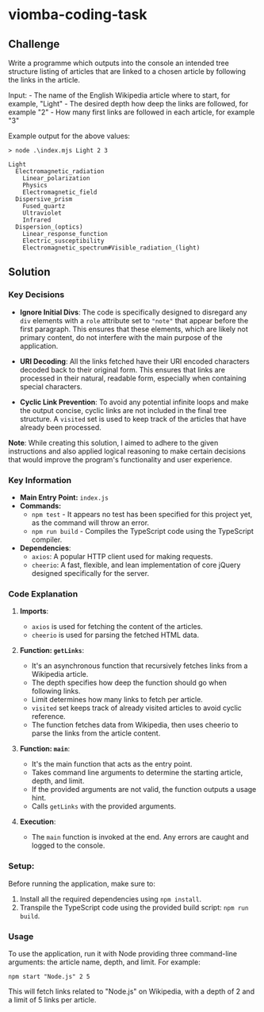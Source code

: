 # viomba-coding-task

## Challenge

Write a programme which outputs into the console an intended tree structure listing of articles that are linked to a chosen article by following the links in the article.

Input:
	- The name of the English Wikipedia article where to start, for example, "Light"
	- The desired depth how deep the links are followed, for example "2"
	- How many first links are followed in each article, for example "3"

Example output for the above values:

``` 
> node .\index.mjs Light 2 3

Light
  Electromagnetic_radiation
    Linear_polarization
    Physics
    Electromagnetic_field
  Dispersive_prism
    Fused_quartz
    Ultraviolet
    Infrared
  Dispersion_(optics)
    Linear_response_function
    Electric_susceptibility
    Electromagnetic_spectrum#Visible_radiation_(light)
```

## Solution

### Key Decisions

- **Ignore Initial Divs**: The code is specifically designed to disregard any `div` elements with a `role` attribute set to `"note"` that appear before the first paragraph. This ensures that these elements, which are likely not primary content, do not interfere with the main purpose of the application.

- **URI Decoding**: All the links fetched have their URI encoded characters decoded back to their original form. This ensures that links are processed in their natural, readable form, especially when containing special characters.

- **Cyclic Link Prevention**: To avoid any potential infinite loops and make the output concise, cyclic links are not included in the final tree structure. A `visited` set is used to keep track of the articles that have already been processed.

**Note**: While creating this solution, I aimed to adhere to the given instructions and also applied logical reasoning to make certain decisions that would improve the program's functionality and user experience.


### Key Information

- **Main Entry Point:** `index.js`
- **Commands:** 
  - `npm test` - It appears no test has been specified for this project yet, as the command will throw an error.
  - `npm run build` - Compiles the TypeScript code using the TypeScript compiler.
- **Dependencies**:
  - `axios`: A popular HTTP client used for making requests.
  - `cheerio`: A fast, flexible, and lean implementation of core jQuery designed specifically for the server.
### Code Explanation

1. **Imports**: 
   - `axios` is used for fetching the content of the articles.
   - `cheerio` is used for parsing the fetched HTML data.

2. **Function: `getLinks`**: 
   - It's an asynchronous function that recursively fetches links from a Wikipedia article.
   - The depth specifies how deep the function should go when following links.
   - Limit determines how many links to fetch per article.
   - `visited` set keeps track of already visited articles to avoid cyclic reference.
   - The function fetches data from Wikipedia, then uses cheerio to parse the links from the article content.

3. **Function: `main`**: 
   - It's the main function that acts as the entry point.
   - Takes command line arguments to determine the starting article, depth, and limit.
   - If the provided arguments are not valid, the function outputs a usage hint.
   - Calls `getLinks` with the provided arguments.

4. **Execution**: 
   - The `main` function is invoked at the end. Any errors are caught and logged to the console.

### Setup:

Before running the application, make sure to:

1. Install all the required dependencies using `npm install`.
2. Transpile the TypeScript code using the provided build script: `npm run build`.
### Usage

To use the application, run it with Node providing three command-line arguments: the article name, depth, and limit. For example:

```shell
npm start "Node.js" 2 5
```

This will fetch links related to "Node.js" on Wikipedia, with a depth of 2 and a limit of 5 links per article.